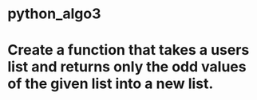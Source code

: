 # python_algo3
# Create a function that takes a users list and returns only the odd values of the given list into a new list.
